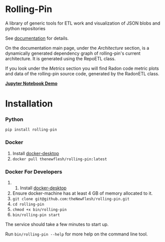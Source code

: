 # Rolling-Pin
A library of generic tools for ETL work and visualization of JSON blobs and
python repositories

See [documentation](https://thenewflesh.github.io/rolling-pin/) for details.

On the documentation main page, under the *Architecture* section, is a
dynamically generated dependency graph of rolling-pin's current architecture.
It is generated using the RepoETL class.

If you look under the *Metrics* section you will find Radon code metric plots
and data of the rolling-pin source code, generated by the RadonETL class.

**[Jupyter Notebook Demo](https://github.com/theNewFlesh/rolling-pin/blob/master/notebooks/prototype_demo.ipynb)**

# Installation
### Python
`pip install rolling-pin`

### Docker
1. Install [docker-desktop](https://docs.docker.com/desktop/)
2. `docker pull thenewflesh/rolling-pin:latest`

### Docker For Developers
1. 1. Install [docker-desktop](https://docs.docker.com/desktop/)
2. Ensure docker-machine has at least 4 GB of memory allocated to it.
3. `git clone git@github.com:theNewFlesh/rolling-pin.git`
4. `cd rolling-pin`
6. `chmod +x bin/rolling-pin`
7. `bin/rolling-pin start`

The service should take a few minutes to start up.

Run `bin/rolling-pin --help` for more help on the command line tool.
